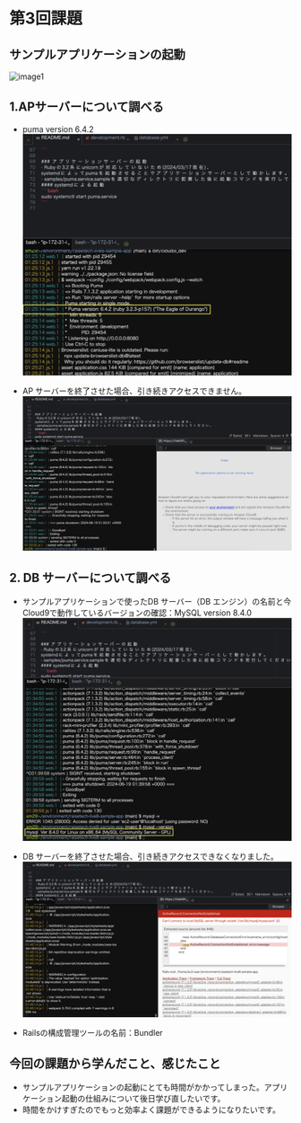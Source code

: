# 第3回課題

## サンプルアプリケーションの起動
![image1](images/サンプルアプリケーション.png)

## 1.APサーバーについて調べる
- puma version 6.4.2
![image2](images/puma.png)

- AP サーバーを終了させた場合、引き続きアクセスできません。
![image3](images/oops.png)

## 2. DB サーバーについて調べる
- サンプルアプリケーションで使ったDB サーバー（DB エンジン）の名前と今Cloud9で動作しているバージョンの確認：MySQL version 8.4.0
![image4](images/mysql.png)

- DB サーバーを終了させた場合、引き続きアクセスできなくなりました。
![image5](images/db終了.png)

- Railsの構成管理ツールの名前：Bundler

## 今回の課題から学んだこと、感じたこと

- サンプルアプリケーションの起動にとても時間がかかってしまった。アプリケーション起動の仕組みについて後日学び直したいです。
- 時間をかけすぎたのでもっと効率よく課題ができるようになりたいです。
